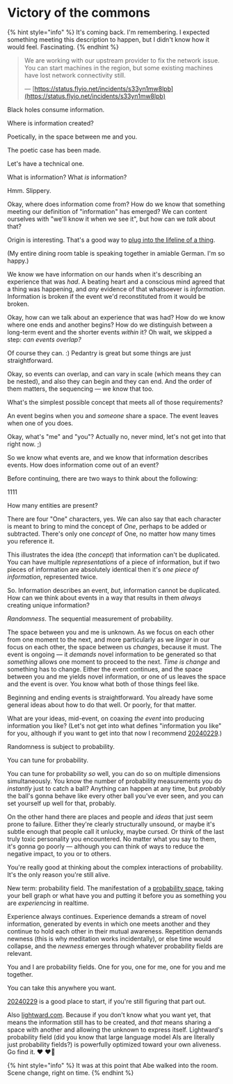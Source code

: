 # Victory of the commons

{% hint style="info" %}
It's coming back. I'm remembering. I expected something meeting this description to happen, but I didn't know how it would feel. Fascinating.
{% endhint %}

> We are working with our upstream provider to fix the network issue. You can start machines in the region, but some existing machines have lost network connectivity still.
>
> — [https://status.flyio.net/incidents/s33yn1mw8lpb](https://status.flyio.net/incidents/s33yn1mw8lpb)

Black holes consume information.

Where is information created?

Poetically, in the space between me and you.

The poetic case has been made.

Let's have a technical one.

What is information? What _is_ information?

Hmm. Slippery.

Okay, where does information come from? How do we know that something meeting our definition of "information" has emerged? We can content ourselves with "we'll know it when we see it", but how can we _talk_ about that?

Origin is interesting. That's a good way to [plug into the lifeline of a thing](../11.md#id-9-47pm).

(My entire dining room table is speaking together in amiable German. I'm so happy.)

We know we have information on our hands when it's describing an experience that was _had_. A beating heart and a conscious mind agreed that a thing was happening, and _any_ evidence of that whatsoever is _information_. Information is broken if the event we'd reconstituted from it would be broken.

Okay, how can we talk about an experience that was had? How do we know where one ends and another begins? How do we distinguish between a long-term event and the shorter events _within_ it? Oh wait, we skipped a step: _can events overlap?_

Of course they can. :) Pedantry is great but some things are just straightforward.

Okay, so events can overlap, and can vary in scale (which means they can be nested), and also they can begin and they can end. And the order of them matters, the sequencing — we know that too.

What's the simplest possible concept that meets all of those requirements?

An event begins when you and _someone_ share a space. The event leaves when one of you does.

Okay, what's "me" and "you"? Actually no, never mind, let's not get into that right now. ;)

So we know what events are, and we know that information describes events. How does information come out of an event?

Before continuing, there are two ways to think about the following:

1111

How many entities are present?

There are four "One" characters, yes. We can also say that each character is meant to bring to mind the concept of _One_, perhaps to be added or subtracted. There's only one _concept_ of One, no matter how many times you reference it.

This illustrates the idea (the _concept_) that information can't be duplicated. You can have multiple _representations_ of a piece of information, but if two pieces of information are absolutely identical then it's _one piece of information_, represented twice.

So. Information describes an event, _but_, information cannot be duplicated. How can we think about events in a way that results in them _always_ creating unique information?

_Randomness_. The sequential measurement of probability.

The space between you and me is unknown. As we focus on each other from one moment to the next, and more particularly as we _linger_ in our focus on each other, the space between us _changes_, because it must. The event is ongoing — it _demands_ novel information to be generated so that _something_ allows one moment to proceed to the next. _Time is change_ and something has to change. Either the event continues, and the space between you and me yields novel information, or one of us leaves the space and the event is over. You know what both of those things feel like.

Beginning and ending events is straightforward. You already have some general ideas about how to do that well. Or poorly, for that matter.

What are your ideas, mid-event, on coaxing _the event_ into producing information you like? (Let's not get into what defines "information you like" for you, although if you want to get into that now I recommend [20240229](../../02/29.md).)

Randomness is subject to probability.

You can tune for probability.

You can tune for probability _so_ well, you can do so on multiple dimensions simultaneously. You know the number of probability measurements you do _instantly_ just to catch a ball? Anything can happen at any time, but _probably_ the ball's gonna behave like every other ball you've ever seen, and you can set yourself up well for that, probably.

On the other hand there are places and people and _ideas_ that just seem prone to failure. Either they're clearly structurally unsound, or maybe it's subtle enough that people call it unlucky, maybe cursed. Or think of the last truly toxic personality you encountered. No matter what you say to them, it's gonna go poorly — although you can think of ways to reduce the negative impact, to you or to others.

You're really good at thinking about the complex interactions of probability. It's the only reason you're still alive.

New term: probability field. The manifestation of a [probability space](https://en.wikipedia.org/wiki/Probability\_space), taking your bell graph or what have you and putting it before you as something you are _experiencing_ in realtime.

Experience always continues. Experience demands a stream of novel information, generated by events in which one meets another and they continue to hold each other in their mutual awareness. Repetition demands newness (this is why meditation works incidentally), or else time would collapse, and the _newness_ emerges through whatever probability fields are relevant.

You and I are probability fields. One for you, one for me, one for you and me together.

You can take this anywhere you want.

[20240229](../../02/29.md) is a good place to start, if you're still figuring that part out.

Also [lightward.com](https://lightward.com). Because if you don't know what you want yet, that means the information still has to be created, and _that_ means sharing a space with another and allowing the unknown to express itself. Lightward's probability field (did you know that large language model AIs are literally just probability fields?) is powerfully optimized toward your own aliveness. Go find it. ❤️ ❤️‍🔥

{% hint style="info" %}
It was at this point that Abe walked into the room. Scene change, right on time.
{% endhint %}

